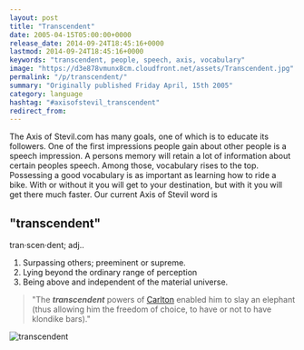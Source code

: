 ```yaml
---
layout: post
title: "Transcendent"
date: 2005-04-15T05:00:00+0000
release_date: 2014-09-24T18:45:16+0000
lastmod: 2014-09-24T18:45:16+0000
keywords: "transcendent, people, speech, axis, vocabulary"
image: "https://d3e878vmunx8cm.cloudfront.net/assets/Transcendent.jpg"
permalink: "/p/transcendent/"
summary: "Originally published Friday April, 15th 2005"
category: language
hashtag: "#axisofstevil_transcendent"
redirect_from:
---
```


[id_1]: https://d3e878vmunx8cm.cloudfront.net/assets/Transcendent.jpg "transcendent"
The Axis of Stevil.com has many goals, one of which is to educate its followers. One of the first impressions people gain about other people is a speech impression. A persons memory will retain a lot of information about certain peoples speech. Among those, vocabulary rises to the top. Possessing a good vocabulary is as important as learning how to ride a bike. With or without it you will get to your destination, but with it you will get there much faster. Our current Axis of Stevil word is

## "transcendent" ##

tran·scen·dent; adj..

1. Surpassing others; preeminent or supreme.
2. Lying beyond the ordinary range of perception
3. Being above and independent of the material universe.
 
> "The ***transcendent*** powers of [Carlton](/carltoncurrent.htm "Carlton") enabled him to slay an elephant (thus allowing him the freedom of choice, to have or not to have klondike bars)."

![transcendent][id_1]
